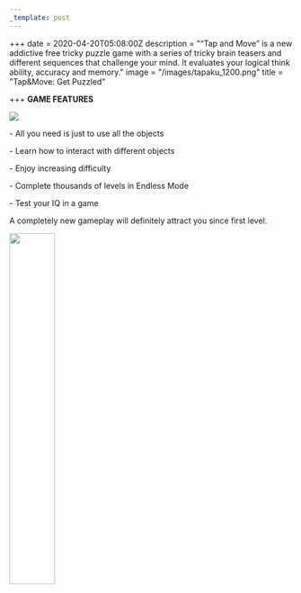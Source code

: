 ```yaml
---
_template: post
---
```


+++
date = 2020-04-20T05:08:00Z
description = "“Tap and Move” is a new addictive free tricky puzzle game with a series of tricky brain teasers and different sequences that challenge your mind. It evaluates your logical think ability, accuracy and memory."
image = "/images/tapaku_1200.png"
title = "Tap&Move: Get Puzzled"

+++
**GAME FEATURES**

[![](/images/Download_on_the_App_Store_Badge_US-UK_RGB_blk_092917.svg)](https://apps.apple.com/us/app/tap-move-get-puzzled/id1503369220 "Download on the AppStore")

\- All you need is just to use all the objects

\- Learn how to interact with different objects

\- Enjoy increasing difficulty

\- Complete thousands of levels in Endless Mode

\- Test your IQ in a game

A completely new gameplay will definitely attract you since first level.

<img src="/images/portfolio/tap.png" width=40% >
